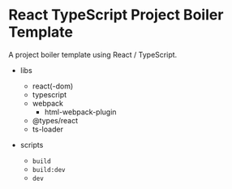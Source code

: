 # React TypeScript Project Boiler Template

A project boiler template using React / TypeScript.

- libs

  - react(-dom)
  - typescript
  - webpack
    - html-webpack-plugin
  - @types/react
  - ts-loader

- scripts
  - `build`
  - `build:dev`
  - `dev`
